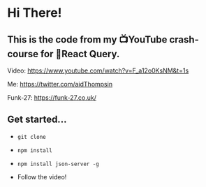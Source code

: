# Hi There!

## This is the code from my 📺YouTube crash-course for 🤝React Query.

Video:
https://www.youtube.com/watch?v=F_a12o0KsNM&t=1s

Me:
https://twitter.com/aidThompsin

Funk-27:
https://funk-27.co.uk/


## Get started...

- `git clone`

- `npm install`

- `npm install json-server -g`

- Follow the video!

